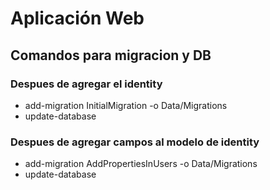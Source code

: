 # Aplicación Web

## Comandos para migracion y DB
### Despues de agregar el identity
- add-migration InitialMigration -o Data/Migrations
- update-database
### Despues de agregar campos al modelo de identity
- add-migration AddPropertiesInUsers -o Data/Migrations
- update-database